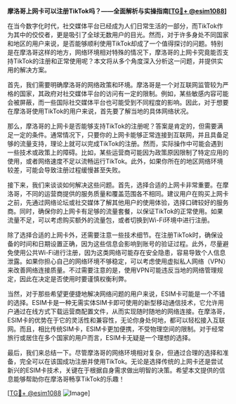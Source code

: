 **摩洛哥上网卡可以注册TikTok吗？——全面解析与实操指南[[TG💪+ @esim1088](https://t.me/s/esim1088)]**

在当今数字化时代，社交媒体平台已经成为人们日常生活的一部分，而TikTok作为其中的佼佼者，更是吸引了全球无数用户的目光。然而，对于许多身处不同国家和地区的用户来说，是否能够顺利使用TikTok却成了一个值得探讨的问题。特别是在摩洛哥这样的地方，网络环境相对特殊的情况下，摩洛哥的上网卡究竟能否支持TikTok的注册和正常使用呢？本文将从多个角度深入分析这一问题，并提供实用的解决方案。

首先，我们需要明确摩洛哥的网络政策和环境。摩洛哥是一个对互联网监管较为严格的国家，其政府对社交媒体平台的访问有一定的限制。例如，某些敏感内容可能会被屏蔽，而一些国际社交媒体平台也可能受到不同程度的影响。因此，对于想要在摩洛哥使用TikTok的用户来说，首先要了解当地的具体网络状况。

那么，摩洛哥的上网卡是否能够支持TikTok的注册呢？答案是肯定的，但需要满足一定的条件。通常情况下，只要你的上网卡能够正常连接到互联网，并且具备足够的流量支持，理论上就可以完成TikTok的注册。然而，实际操作中可能会遇到一些技术或政策上的障碍。比如，某些运营商可能因为政策原因限制了特定应用的使用，或者网络速度不足以流畅运行TikTok。此外，如果你所在的地区网络环境较差，可能会导致注册过程缓慢甚至失败。

接下来，我们来谈谈如何解决这些问题。首先，选择合适的上网卡非常重要。在摩洛哥，不同的运营商提供的服务质量和覆盖范围各不相同。建议用户在购买上网卡之前，先通过网络论坛或社交媒体了解其他用户的使用体验，选择口碑较好的服务商。同时，确保你的上网卡有足够的流量套餐，以保证TikTok的正常使用。如果流量不足，可以考虑购买额外的流量包，或者切换到Wi-Fi环境中进行注册。

除了选择合适的上网卡外，还需要注意一些技术细节。在注册TikTok时，确保设备的时间和日期设置正确，因为这些信息会影响到账号的验证过程。此外，尽量避免使用公共Wi-Fi进行注册，因为这类网络可能存在安全隐患，容易导致个人信息泄露。如果你担心自己的网络环境不够稳定，可以考虑使用虚拟私人网络（VPN）来改善网络连接质量。不过需要注意的是，使用VPN可能违反当地的网络管理规定，因此在决定是否使用时要谨慎权衡利弊。

当然，对于那些希望更便捷地解决网络问题的用户来说，ESIM卡可能是一个不错的选择。ESIM卡是一种无需实体SIM卡即可使用的新型移动通信技术，它允许用户通过在线方式下载运营商配置文件，从而实现随时随地的网络连接。在摩洛哥，ESIM卡的优势在于它的灵活性和兼容性，无论你身处何地，都可以轻松接入互联网。而且，相比传统SIM卡，ESIM卡更加便携，不受物理空间的限制。对于经常旅行或居住在多个国家的用户而言，ESIM卡无疑是一个理想的选择。

最后，我们来总结一下。尽管摩洛哥的网络环境相对复杂，但通过合理的选择和准备，完全可以在该国成功注册并使用TikTok。无论是选择传统的上网卡还是尝试新兴的ESIM卡技术，关键在于根据自身需求做出明智的决策。希望本文提供的信息能够帮助你在摩洛哥畅享TikTok的乐趣！

[[TG💪+ @esim1088](https://t.me/s/esim1088) ![Image](https://i.postimg.cc/4NQfJmqS/Snipaste-2025-05-13-00-14-12.png)]
